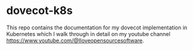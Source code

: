 # dovecot-k8s
This repo contains the documentation for my dovecot implementation in Kubernetes which I walk through in detail on my youtube channel https://www.youtube.com/@Iloveopensourcesoftware.
